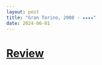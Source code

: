 ```yaml
---
layout: post
title: "Gran Torino, 2008 - ★★★★"
date: 2024-06-01
---
```


# [Review](https://letterboxd.com/pavlesap/film/gran-torino/)

